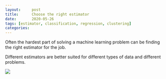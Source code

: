 ```yaml
---
layout:     post
title:      Choose the right estimator
date:       2020-05-26
tags: [estimator, classification, regression, clustering]
categories: 
---
```


Often the hardest part of solving a machine learning problem can be finding the right estimator for the job.

Different estimators are better suited for different types of data and different problems.

<img src="https://scikit-learn.org/stable/_static/ml_map.png">

